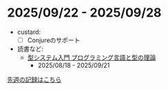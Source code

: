 # 2025/09/22 - 2025/09/28

- custard:
    - [ ] Conjureのサポート
- 読書など:
    - [型システム入門 プログラミング言語と型の理論](https://www.ohmsha.co.jp/book/9784274069116/)
        - 2025/08/18 - 2025/09/21

[先週の記録はこちら](https://github.com/igrep/daily-commits/blob/5a33331e309aab9305a0a55e7130f0998814dd24/yesterday.md)
